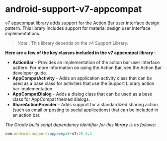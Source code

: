 # android-support-v7-appcompat

v7 appcompat library adds support for the Action Bar user interface design pattern. This library includes support for material design user interface implementations. 

> Note : This library depends on the v4 Support Library.

**Here are a few of the key classes included in the v7 appcompat library :**

- **ActionBar** - Provides an implementation of the action bar user interface pattern. For more information on using the Action Bar, see the Action Bar developer guide.
- **AppCompatActivity** - Adds an application activity class that can be used as a base class for activities that use the Support Library action bar implementation.
- **AppCompatDialog** - Adds a dialog class that can be used as a base class for AppCompat themed dialogs.
- **ShareActionProvider** - Adds support for a standardized sharing action (such as email or posting to social applications) that can be included in an action bar.

*The Gradle build script dependency identifier for this library is as follows:*

```ruby
com.android.support:appcompat-v7:25.3.1
```
